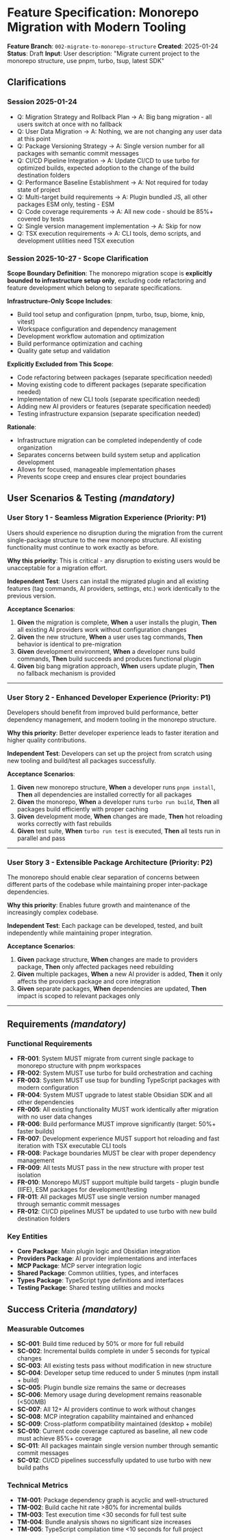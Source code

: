 # Feature Specification: Monorepo Migration with Modern Tooling

**Feature Branch**: `002-migrate-to-monorepo-structure`
**Created**: 2025-01-24
**Status**: Draft
**Input**: User description: "Migrate current project to the monorepo structure, use pnpm, turbo, tsup, latest SDK"

## Clarifications

### Session 2025-01-24
- Q: Migration Strategy and Rollback Plan → A: Big bang migration - all users switch at once with no fallback
- Q: User Data Migration → A: Nothing, we are not changing any user data at this point
- Q: Package Versioning Strategy → A: Single version number for all packages with semantic commit messages
- Q: CI/CD Pipeline Integration → A: Update CI/CD to use turbo for optimized builds, expected adoption to the change of the build destination folders
- Q: Performance Baseline Establishment → A: Not required for today state of project
- Q: Multi-target build requirements → A: Plugin bundled JS, all other packages ESM only, testing - ESM
- Q: Code coverage requirements → A: All new code - should be 85%+ covered by tests
- Q: Single version management implementation → A: Skip for now
- Q: TSX execution requirements → A: CLI tools, demo scripts, and development utilities need TSX execution

### Session 2025-10-27 - Scope Clarification
**Scope Boundary Definition**:
The monorepo migration scope is **explicitly bounded to infrastructure setup only**, excluding code refactoring and feature development which belong to separate specifications.

**Infrastructure-Only Scope Includes**:
- Build tool setup and configuration (pnpm, turbo, tsup, biome, knip, vitest)
- Workspace configuration and dependency management
- Development workflow automation and optimization
- Build performance optimization and caching
- Quality gate setup and validation

**Explicitly Excluded from This Scope**:
- Code refactoring between packages (separate specification needed)
- Moving existing code to different packages (separate specification needed)
- Implementation of new CLI tools (separate specification needed)
- Adding new AI providers or features (separate specification needed)
- Testing infrastructure expansion (separate specification needed)

**Rationale**:
- Infrastructure migration can be completed independently of code organization
- Separates concerns between build system setup and application development
- Allows for focused, manageable implementation phases
- Prevents scope creep and ensures clear project boundaries

## User Scenarios & Testing *(mandatory)*

### User Story 1 - Seamless Migration Experience (Priority: P1)

Users should experience no disruption during the migration from the current single-package structure to the new monorepo structure. All existing functionality must continue to work exactly as before.

**Why this priority**: This is critical - any disruption to existing users would be unacceptable for a migration effort.

**Independent Test**: Users can install the migrated plugin and all existing features (tag commands, AI providers, settings, etc.) work identically to the previous version.

**Acceptance Scenarios**:

1. **Given** the migration is complete, **When** a user installs the plugin, **Then** all existing AI providers work without configuration changes
2. **Given** the new structure, **When** a user uses tag commands, **Then** behavior is identical to pre-migration
3. **Given** development environment, **When** a developer runs build commands, **Then** build succeeds and produces functional plugin
4. **Given** big bang migration approach, **When** users update plugin, **Then** no fallback mechanism is provided

---

### User Story 2 - Enhanced Developer Experience (Priority: P1)

Developers should benefit from improved build performance, better dependency management, and modern tooling in the monorepo structure.

**Why this priority**: Better developer experience leads to faster iteration and higher quality contributions.

**Independent Test**: Developers can set up the project from scratch using new tooling and build/test all packages successfully.

**Acceptance Scenarios**:

1. **Given** new monorepo structure, **When** a developer runs `pnpm install`, **Then** all dependencies are installed correctly for all packages
2. **Given** the monorepo, **When** a developer runs `turbo run build`, **Then** all packages build efficiently with proper caching
3. **Given** development mode, **When** changes are made, **Then** hot reloading works correctly with fast rebuilds
4. **Given** test suite, **When** `turbo run test` is executed, **Then** all tests run in parallel and pass

---

### User Story 3 - Extensible Package Architecture (Priority: P2)

The monorepo should enable clear separation of concerns between different parts of the codebase while maintaining proper inter-package dependencies.

**Why this priority**: Enables future growth and maintenance of the increasingly complex codebase.

**Independent Test**: Each package can be developed, tested, and built independently while maintaining proper integration.

**Acceptance Scenarios**:

1. **Given** package structure, **When** changes are made to providers package, **Then** only affected packages need rebuilding
2. **Given** multiple packages, **When** a new AI provider is added, **Then** it only affects the providers package and core integration
3. **Given** separate packages, **When** dependencies are updated, **Then** impact is scoped to relevant packages only

---

## Requirements *(mandatory)*

### Functional Requirements

- **FR-001**: System MUST migrate from current single package to monorepo structure with pnpm workspaces
- **FR-002**: System MUST use turbo for build orchestration and caching
- **FR-003**: System MUST use tsup for bundling TypeScript packages with modern configuration
- **FR-004**: System MUST upgrade to latest stable Obsidian SDK and all other dependencies
- **FR-005**: All existing functionality MUST work identically after migration with no user data changes
- **FR-006**: Build performance MUST improve significantly (target: 50%+ faster builds)
- **FR-007**: Development experience MUST support hot reloading and fast iteration with TSX executable CLI tools
- **FR-008**: Package boundaries MUST be clear with proper dependency management
- **FR-009**: All tests MUST pass in the new structure with proper test isolation
- **FR-010**: Monorepo MUST support multiple build targets - plugin bundle (IIFE), ESM packages for development/testing
- **FR-011**: All packages MUST use single version number managed through semantic commit messages
- **FR-012**: CI/CD pipelines MUST be updated to use turbo with new build destination folders

### Key Entities

- **Core Package**: Main plugin logic and Obsidian integration
- **Providers Package**: AI provider implementations and interfaces
- **MCP Package**: MCP server integration logic
- **Shared Package**: Common utilities, types, and interfaces
- **Types Package**: TypeScript type definitions and interfaces
- **Testing Package**: Shared testing utilities and mocks

## Success Criteria *(mandatory)*

### Measurable Outcomes

- **SC-001**: Build time reduced by 50% or more for full rebuild
- **SC-002**: Incremental builds complete in under 5 seconds for typical changes
- **SC-003**: All existing tests pass without modification in new structure
- **SC-004**: Developer setup time reduced to under 5 minutes (npm install + build)
- **SC-005**: Plugin bundle size remains the same or decreases
- **SC-006**: Memory usage during development remains reasonable (<500MB)
- **SC-007**: All 12+ AI providers continue to work without changes
- **SC-008**: MCP integration capability maintained and enhanced
- **SC-009**: Cross-platform compatibility maintained (desktop + mobile)
- **SC-010**: Current code coverage captured as baseline, all new code must achieve 85%+ coverage
- **SC-011**: All packages maintain single version number through semantic commit messages
- **SC-012**: CI/CD pipelines successfully updated to use turbo with new build paths

### Technical Metrics

- **TM-001**: Package dependency graph is acyclic and well-structured
- **TM-002**: Build cache hit rate >80% for incremental builds
- **TM-003**: Test execution time <30 seconds for full test suite
- **TM-004**: Bundle analysis shows no significant size increases
- **TM-005**: TypeScript compilation time <10 seconds for full project

